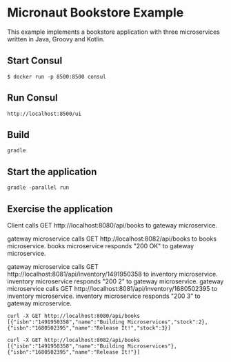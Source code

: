 
# Micronaut Bookstore Example

This example implements a bookstore application with three microservices written in Java, Groovy and Kotlin.

## Start Consul

```
$ docker run -p 8500:8500 consul
```

## Run Consul

```
http://localhost:8500/ui
```

## Build

```
gradle
```

## Start the application

```
gradle -parallel run
```

## Exercise the application

Client calls GET http://localhost:8080/api/books to gateway microservice.

gateway microservice calls GET http://localhost:8082/api/books to books microservice.
books microservice responds "200 OK" to gateway microservice.

gateway microservice calls GET http://localhost:8081/api/inventory/1491950358 to inventory microservice.
inventory microservice responds "200 2” to gateway microservice.
gateway microservice calls GET http://localhost:8081/api/inventory/1680502395 to inventory microservice.
inventory microservice responds "200 3” to gateway microservice.

```
curl -X GET http://localhost:8080/api/books
[{"isbn":"1491950358","name":"Building Microservices","stock":2},{"isbn":"1680502395","name":"Release It!","stock":3}]

curl -X GET http://localhost:8082/api/books
[{"isbn":"1491950358","name":"Building Microservices"},{"isbn":"1680502395","name":"Release It!"}]
```
